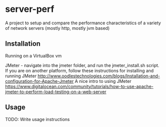 # server-perf

A project to setup and compare the performance characteristics of a variety of network servers (mostly http, mostly jvm based)

## Installation

Running on a VirtualBox vm


JMeter - navigate into the jmeter folder, and run the jmeter_install.sh script. If you are on another platform, follow these instructions for installing and running JMeter http://www.oodlestechnologies.com/blogs/Installation-and-configuration-for-Apache-Jmeter
A nice intro to using JMeter https://www.digitalocean.com/community/tutorials/how-to-use-apache-jmeter-to-perform-load-testing-on-a-web-server 

## Usage

TODO: Write usage instructions
